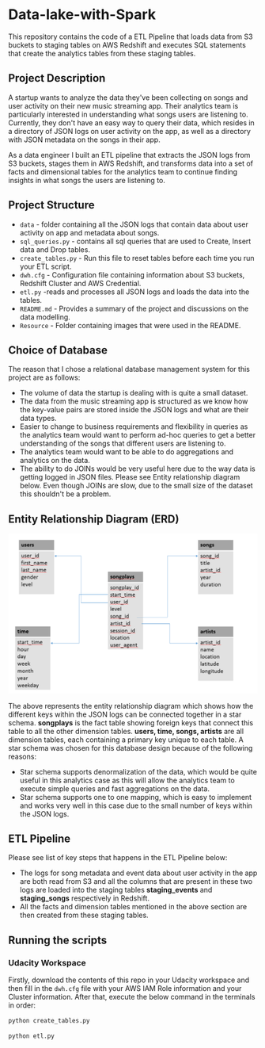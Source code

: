 # Data-lake-with-Spark
This repository contains the code of a ETL Pipeline that loads data from S3 buckets to staging tables on AWS Redshift and executes SQL statements that create the analytics tables from these staging tables.

## Project Description

A startup wants to analyze the data they've been collecting on songs and user activity on their new music streaming app. Their analytics team is particularly interested in understanding what songs users are listening to. Currently, they don't have an easy way to query their data, which resides in a directory of JSON logs on user activity on the app, as well as a directory with JSON metadata on the songs in their app.

As a data engineer I built an ETL pipeline that extracts the JSON logs from S3 buckets, stages them in AWS Redshift, and transforms data into a set of facts and dimensional tables for the analytics team to continue finding insights in what songs the users are listening to.

## Project Structure

* `data` -  folder containing all the JSON logs that contain data about user activity on app and metadata about songs.
* `sql_queries.py` - contains all sql queries that are used to Create, Insert data and Drop tables.
* `create_tables.py` - Run this file to reset tables before each time you run your ETL script.
* `dwh.cfg` -  Configuration file containing information about S3 buckets, Redshift Cluster and AWS Credential.
* `etl.py` -reads and processes all JSON logs and loads the data into the tables.
* `README.md` - Provides a summary of the project and discussions on the data modelling.
* `Resource` - Folder containing images that were used in the README.

## Choice of Database

The reason that I chose a relational database management system for this project are as follows:

* The volume of data the startup is dealing with is quite a small dataset.
* The data from the music streaming app is structured as we know how the key-value pairs are stored inside the JSON logs and what are their data types. 
* Easier to change to business requirements and flexibility in queries as the analytics team would want to perform ad-hoc queries to get a better understanding of the songs that different users are listening to.
* The analytics team would want to be able to do aggregations and analytics on the data.
* The ability to do JOINs would be very useful here due to the way data is getting logged in JSON files. Please see Entity relationship diagram below. Even though JOINs are slow, due to the small size of the dataset this shouldn't be a problem.

## Entity Relationship Diagram (ERD)

![Image](https://github.com/arahman5/Data-Cloud-Warehouse-with-AWS-Redshift/blob/master/resource/ERD.PNG)

The above represents the entity relationship diagram which shows how the different keys within the JSON logs can be connected together in a star schema. **songplays** is the fact table showing foreign keys that connect this table to all the other dimension tables. **users, time, songs, artists** are all dimension tables, each containing a primary key unique to each table. A star schema was chosen for this database design because of the following reasons:

* Star schema supports denormalization of the data, which would be quite useful in this analytics case as this will allow the analytics team to execute simple queries and fast aggregations on the data. 
* Star schema supports one to one mapping, which is easy to implement and works very well in this case due to the small number of keys within the JSON logs. 

## ETL Pipeline

Please see list of key steps that happens in the ETL Pipeline below:

* The logs for song metadata and event data about user activity in the app are both read from S3 and all the columns that are present in these two logs are loaded into the staging tables **staging_events** and **staging_songs** respectively in Redshift.
* All the facts and dimension tables mentioned in the above section are then created from these staging tables.


## Running the scripts

### Udacity Workspace

Firstly, download the contents of this repo in your Udacity workspace and then fill in the `dwh.cfg` file with your AWS IAM Role information and your Cluster information. After that, execute the below command in the terminals in order:

```python
python create_tables.py
```

```python
python etl.py
```

